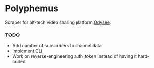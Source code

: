 # Polyphemus

Scraper for alt-tech video sharing platform [Odysee](https://odysee.com/).

### TODO
- Add number of subscribers to channel data
- Implement CLI
- Work on reverse-engineering auth_token instead of having it hard-coded